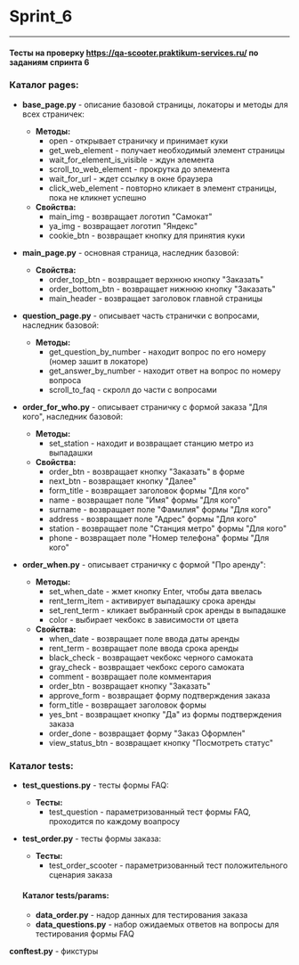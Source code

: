 # Sprint_6
---
#### Тесты на проверку https://qa-scooter.praktikum-services.ru/ по заданиям спринта 6

### Каталог pages:
* __base_page.py__ - описание базовой страницы, локаторы и методы для всех страничек:
  * **Методы:**
    * open - открывает страничку и принимает куки
    * get_web_element - получает необходимый элемент страницы
    * wait_for_element_is_visible - ждун элемента
    * scroll_to_web_element - прокрутка до элемента
    * wait_for_url - ждет ссылку в окне браузера
    * click_web_element - повторно кликает в элемент страницы, пока не кликнет успешно
  * **Свойства:**
    * main_img - возвращает логотип "Самокат"
    * ya_img - возвращает логотип "Яндекс"
    * cookie_btn - возвращает кнопку для принятия куки

    
* __main_page.py__ - основная страница, наследник базовой:
  * **Свойства:**
    * order_top_btn - возвращает верхнюю кнопку "Заказать"
    * order_bottom_btn - возвращает нижнюю кнопку "Заказать"
    * main_header - возвращает заголовок главной страницы

    
* __question_page.py__ - описывает часть странички с вопросами, наследник базовой:
  * **Методы:**
    * get_question_by_number - находит вопрос по его номеру (номер зашит в локаторе)
    * get_answer_by_number - находит ответ на вопрос по номеру вопроса
    * scroll_to_faq - скролл до части с вопросами


* __order_for_who.py__ - описывает страничку с формой заказа "Для кого", наследник базовой:
  * **Методы:**
    * set_station - находит и возвращает станцию метро из выпадашки
  * **Свойства:**
    * order_btn - возвращает кнопку "Заказать" в форме
    * next_btn - возвращает кнопку "Далее"
    * form_title - возвращает заголовок формы "Для кого"
    * name - возвращает поле "Имя" формы "Для кого"
    * surname - возвращает поле "Фамилия" формы "Для кого"
    * address - возвращает поле "Адрес" формы "Для кого"
    * station - возвращает поле "Станция метро" формы "Для кого"
    * phone - возвращает поле "Номер телефона" формы "Для кого"

    
* __order_when.py__ - описывает страничку с формой "Про аренду":
  * **Методы:**
    * set_when_date - жмет кнопку Enter, чтобы дата ввелась
    * rent_term_item - активирует выпадашку срока аренды
    * set_rent_term - кликает выбранный срок аренды в выпадашке
    * color - выбирает чекбокс в зависимости от цвета
  * **Свойства:**
    * when_date - возвращает поле ввода даты аренды
    * rent_term - возвращает поле ввода срока аренды
    * black_check - возвращает чекбокс черного самоката
    * gray_check - возвращает чекбокс серого самоката
    * comment - возвращает поле комментария
    * order_btn - возвращает кнопку "Заказать"
    * approve_form - возвращает форму подтверждения заказа
    * form_title - возвращает заголовок формы
    * yes_bnt - возвращает кнопку "Да" из формы подтверждения заказа
    * order_done - возвращает форму "Заказ Оформлен"
    * view_status_btn - возвращает кнопку "Посмотреть статус"

### Каталог tests:
* __test_questions.py__ - тесты формы FAQ:
  * **Тесты:**
    * test_question - параметризованный тест формы FAQ, проходится по каждому воапросу

* __test_order.py__ - тесты формы заказа:
  * **Тесты:**
    * test_order_scooter - параметризованный тест положительного сценария заказа
  
  #### Каталог tests/params:
  * __data_order.py__ - надор данных для тестирования заказа
  * __data_questions.py__ - набор ожидаемых ответов на вопросы для тестирования формы FAQ

__conftest.py__ - фикстуры
